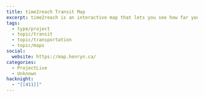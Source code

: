 ```yaml
---
title: time2reach Transit Map
excerpt: time2reach is an interactive map that lets you see how far you can go just using public transit.
tags:
  - type/project
  - topic/transit
  - topic/transportation
  - topic/maps
social:
  website: https://map.henryn.ca/
categories:
  - ProjectLive
  - Unknown
hacknight:
  - "[[411]]"
---
```

